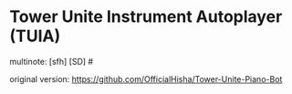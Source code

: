 # Tower Unite Instrument Autoplayer (TUIA)

multinote: [sfh] [SD] #<sDh>

original version: https://github.com/OfficialHisha/Tower-Unite-Piano-Bot
